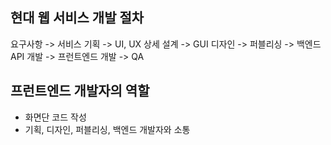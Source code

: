 ## 현대 웹 서비스 개발 절차

요구사항 -> 서비스 기획 -> UI, UX 상세 설계 -> GUI 디자인 -> 퍼블리싱 -> 백엔드 API 개발 -> 프런트엔드 개발 -> QA

## 프런트엔드 개발자의 역할

- 화면단 코드 작성
- 기획, 디자인, 퍼블리싱, 백엔드 개발자와 소통
